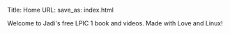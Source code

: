 Title: Home
URL:
save_as: index.html

Welcome to Jadi's free LPIC 1 book and videos. Made with Love and Linux!